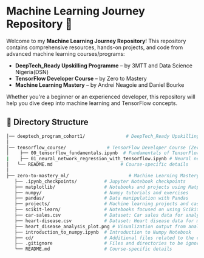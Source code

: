 # Machine Learning Journey Repository 🚀

Welcome to my **Machine Learning Journey Repository**! 
This repository contains comprehensive resources, hands-on projects, and code from advanced machine learning courses/programs:

- **DeepTech_Ready Upskilling Programme** – by 3MTT and Data Science Nigeria(DSN)  
- **TensorFlow Developer Course** – by Zero to Mastery
- **Machine Learning Mastery** – by Andrei Neagoie and Daniel Bourke

Whether you're a beginner or an experienced developer, this repository will help you dive deep into machine learning and TensorFlow concepts.


## 📂 Directory Structure

```bash
│── deeptech_program_cohort1/               # DeepTech_Ready Upskilling Programme
│
│── tensorflow_course/               # TensorFlow Developer Course (Zero to Mastery)
│    ├── 00_tensorflow_fundamentals.ipynb  # Fundamentals of TensorFlow (Colab Notebook)
|    ├── 01_neural_network_regression_with_tensorflow.ipynb # Neural network with TensorFlow
│   └── README.md                         # Course-specific details
│
├── zero-to-mastery_ml/                      # Machine Learning Mastery Course (Andrei Neagoie & Daniel Bourke)
   ├── .ipynb_checkpoints/          # Jupyter Notebook checkpoints
   ├── matplotlib/                  # Notebooks and projects using Matplotlib
   ├── numpy/                       # Numpy tutorials and exercises
   ├── pandas/                      # Data manipulation with Pandas
   ├── projects/                    # Machine learning projects and case studies
   ├── scikit-learn/                # Notebooks focused on using Scikit-learn
   ├── car-sales.csv                # Dataset: Car sales data for analysis
   ├── heart-disease.csv            # Dataset: Heart disease data for model training
   ├── heart_disease_analysis_plot.png # Visualization output from analysis
   ├── introduction_to_numpy.ipynb  # Introduction to Numpy Notebook
   ├── cd/                          # Additional files related to the course
   ├── .gitignore                   # Files and directories to be ignored by Git
   └── README.md                    # Course-specific details
